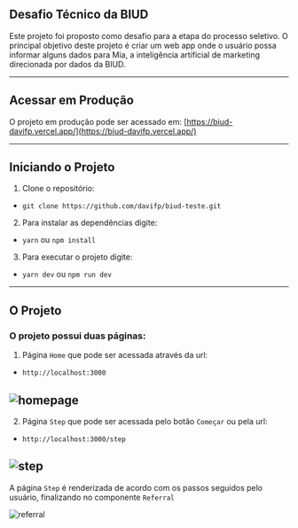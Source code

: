 ## Desafio Técnico da BIUD

Este projeto foi proposto como desafio para a etapa do processo seletivo. O principal objetivo deste projeto é criar um web app onde o usuário possa informar alguns dados para Mia, a inteligência artificial de marketing direcionada por dados da BIUD.

---

## Acessar em Produção

O projeto em produção pode ser acessado em:
[https://biud-davifp.vercel.app/](https://biud-davifp.vercel.app/)

---

## Iniciando o Projeto

1. Clone o repositório:

- `git clone https://github.com/davifp/biud-teste.git`

2. Para instalar as dependências digite:

- `yarn` ou `npm install`

3. Para executar o projeto digite:

- `yarn dev` ou `npm run dev`

---

## O Projeto

### O projeto possui duas páginas:

1. Página `Home` que pode ser acessada através da url:

- `http://localhost:3000`

## ![homepage](https://user-images.githubusercontent.com/56058239/190703373-9b434876-0700-4a8c-8583-905c8c9e816f.png)

2. Página `Step` que pode ser acessada pelo botão `Começar` ou pela url:

- `http://localhost:3000/step`

## ![step](https://user-images.githubusercontent.com/56058239/190705611-b5c0476f-2ee2-4582-9f55-2b882a06a9ba.png)

A página `Step` é renderizada de acordo com os passos seguidos pelo usuário, finalizando no componente `Referral`

![referral](https://user-images.githubusercontent.com/56058239/190707570-1576da8c-099f-492e-911f-e78f91891c45.png)
